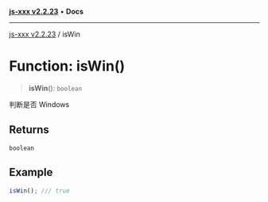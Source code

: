 [**js-xxx v2.2.23**](../README.md) • **Docs**

***

[js-xxx v2.2.23](../README.md) / isWin

# Function: isWin()

> **isWin**(): `boolean`

判断是否 Windows

## Returns

`boolean`

## Example

```ts
isWin(); /// true
```
